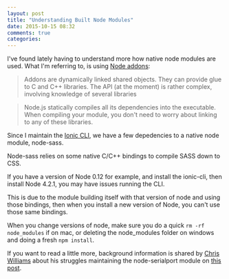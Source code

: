 ```yaml
---
layout: post
title: "Understanding Built Node Modules"
date: 2015-10-15 08:32
comments: true
categories: 
---
```


I've found lately having to understand more how native node modules are used. What I'm referring to, is using [Node addons](https://nodejs.org/api/addons.html):

> Addons are dynamically linked shared objects. They can provide glue to C and C++ libraries. The API (at the moment) is rather complex, involving knowledge of several libraries

> Node.js statically compiles all its dependencies into the executable. When compiling your module, you don't need to worry about linking to any of these libraries.

Since I maintain the [Ionic CLI](https://github.com/driftyco/ionic-cli), we have a few depedencies to a native node module, node-sass.

Node-sass relies on some native C/C++ bindings to compile SASS down to CSS.

If you have a version of Node 0.12 for example, and install the ionic-cli, then install Node 4.2.1, you may have issues running the CLI.

This is due to the module building itself with that version of node and using those bindings, then when you install a new version of Node, you can't use those same bindings.

When you change versions of node, make sure you do a quick `rm -rf node_modules` if on mac, or deleting the node_modules folder on windows and doing a fresh `npm install`.

If you want to read a little more, background information is shared by [Chris Williams](http://twitter.com/voodootikigod) about his struggles maintaining the node-serialport module on [this post](http://www.voodootikigod.com/on-maintaining-a-native-node-module/).

